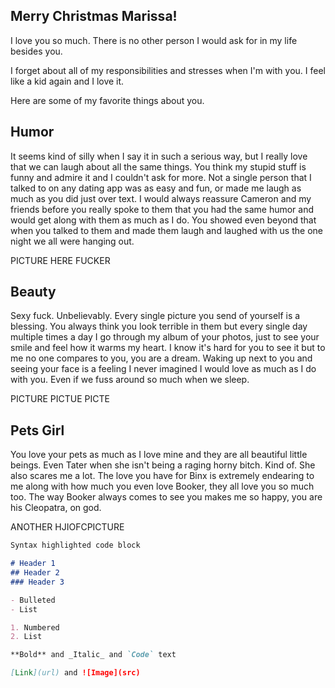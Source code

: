 ## Merry Christmas Marissa!
I love you so much. There is no other person I would ask for in my life besides you. 

I forget about all of my responsibilities and stresses when I'm with you. I feel like a kid again and I love it.

Here are some of my favorite things about you.

## Humor
It seems kind of silly when I say it in such a serious way, but I really love that we can laugh about all the same things. You think my stupid stuff is funny and admire it and I couldn't ask for more. Not a single person that I talked to on any dating app was as easy and fun, or made me laugh as much as you did just over text.
I would always reassure Cameron and my friends before you really spoke to them that you had the same humor and would get along with them as much as I do. You showed even beyond that when you talked to them and made them laugh and laughed with us the one night we all were hanging out.

PICTURE HERE FUCKER

## Beauty
Sexy fuck. Unbelievably. Every single picture you send of yourself is a blessing. You always think you look terrible in them but every single day multiple times a day I go through my album of your photos, just to see your smile and feel how it warms my heart. I know it's hard for you to see it but to me no one compares to you, you are a dream. Waking up next to you and seeing your face is a feeling I never imagined I would love as much as I do with you. Even if we fuss around so much when we sleep.

PICTURE PICTUE PICTE

## Pets Girl
You love your pets as much as I love mine and they are all beautiful little beings. Even Tater when she isn't being a raging horny bitch. Kind of. She also scares me a lot.
The love you have for Binx is extremely endearing to me along with how much you even love Booker, they all love you so much too. The way Booker always comes to see you makes me so happy, you are his Cleopatra, on god.

ANOTHER HJIOFCPICTURE
```markdown
Syntax highlighted code block

# Header 1
## Header 2
### Header 3

- Bulleted
- List

1. Numbered
2. List

**Bold** and _Italic_ and `Code` text

[Link](url) and ![Image](src)
```
